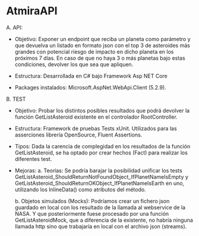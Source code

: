 # AtmiraAPI

A. API: 
  - Objetivo: Exponer un endpoint que reciba un planeta como parámetro y que devuelva un listado en formato json con el top 3 de asteroides más grandes con potencial riesgo de impacto en dicho planeta en los próximos 7 días. En caso de que no haya 3 o más planetas bajo estas condiciones, devolver los que sea que apliquen.

  - Estructura: Desarrollada en C# bajo Framework Asp NET Core

  - Packages instalados: Microsoft.AspNet.WebApi.Client (5.2.9).
  
B. TEST
  - Objetivo: Probar los distintos posibles resultados que podrá devolver la función GetListAsteroid existente en el controlador RootController.
  
  - Estructura: Framework de pruebas Tests xUnit. Utilizados para las asserciones librería OpenSource, Fluent Assertions.
  
  - Tipos: Dada la carencia de complegidad en los resultados de la función GetListAsteroid, se ha optado por crear hechos (Fact) para realizar los diferentes test. 
  
  - Mejoras:
    a. Teorías: Se podría barajar la posibilidad unificar los tests GetListAsteroid_ShouldReturnNotFoundObject_IfPlanetNameIsEmpty y  GetListAsteroid_ShouldReturnOKObject_IfPlanetNameIsEarth en uno, utilizando los InlineData() como atributos del método.
    
    b. Objetos simulados (Mocks): Podríamos crear un fichero json guardado en local con los resultado de la llamada al webservice de la NASA. 
    Y que posteriormente fuese procesado por una función GetListAsteroidMock, que a diferencia de la existente, no habría ninguna llamada http sino que trabajaría en local con el archivo json (streams). 
